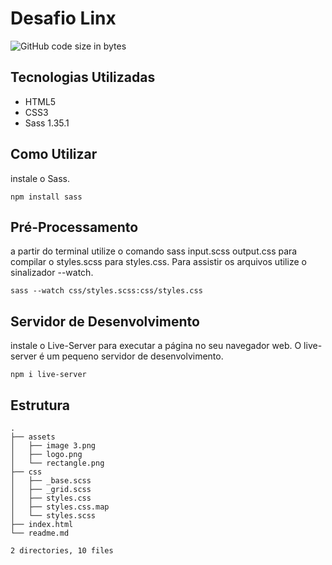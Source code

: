 # Desafio Linx

<img alt="GitHub code size in bytes" src="https://img.shields.io/github/languages/code-size/LaisAxx/desafio_linx">

## Tecnologias Utilizadas
- HTML5
- CSS3
- Sass 1.35.1


## Como Utilizar

instale o Sass.

`npm install sass`


## Pré-Processamento
a partir do terminal utilize o comando sass input.scss output.css para compilar o styles.scss para styles.css.
Para assistir os arquivos utilize o sinalizador --watch.

`sass --watch css/styles.scss:css/styles.css`


## Servidor de Desenvolvimento
instale o Live-Server para executar a página no seu navegador web. O live-server é um pequeno servidor de desenvolvimento.

`npm i live-server`

## Estrutura

```
.
├── assets
│   ├── image 3.png
│   ├── logo.png
│   └── rectangle.png
├── css
│   ├── _base.scss
│   ├── _grid.scss
│   ├── styles.css
│   ├── styles.css.map
│   └── styles.scss
├── index.html
└── readme.md

2 directories, 10 files

```


